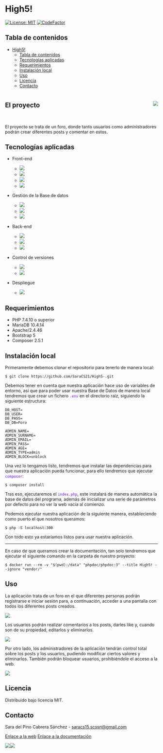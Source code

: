 # High5!

[![License: MIT](https://img.shields.io/badge/License-MIT-yellow.svg)](https://opensource.org/licenses/MIT) [![CodeFactor](https://www.codefactor.io/repository/github/saracs21/high5-/badge)](https://www.codefactor.io/repository/github/saracs21/high5-)

## Tabla de contenidos

- [High5!](#high5)
  - [Tabla de contenidos](#tabla-de-contenidos)
  - [Tecnologías aplicadas](#tecnologías-aplicadas)
  - [Requerimientos](#requerimientos)
  - [Instalación local](#instalación-local)
  - [Uso](#uso)
  - [Licencia](#licencia)
  - [Contacto](#contacto)

<div style="display:flex;align-items:center;justify-content:space-between;width=100%;margin-bottom:2rem;">
    <h2>El proyecto</h2>
    <img src="https://i.imgur.com/XFhOu86.png">
</div>
<a id="proyecto"></a>

El proyecto se trata de un foro, donde tanto usuarios como administradores podrán crear diferentes posts y comentar en estos.

## Tecnologías aplicadas
<a id="tecnologias"></a>

- Front-end

    - ![](https://i.imgur.com/b94t1MP.png)
    - ![](https://i.imgur.com/ItJlcfb.png)
    - ![](https://i.imgur.com/707KDQ7.png)
    - ![](https://i.imgur.com/GmJkc6Q.png)
- Gestión de la Base de datos
    
    - ![](https://i.imgur.com/iD5UNCT.png)
    - ![](https://i.imgur.com/mQAwNfH.png)
    - ![](https://i.imgur.com/nt5MfST.png)
- Back-end

    - ![](https://i.imgur.com/5nOhMsa.png)
    - ![](https://i.imgur.com/eTEnddN.png)
    - ![](https://i.imgur.com/jagrocW.png)
- Control de versiones 

    - ![](https://i.imgur.com/OVEFEj6.png)
    - ![](https://i.imgur.com/gRzGqDh.png)
- Despliegue

    - ![](https://i.imgur.com/TuBhCmH.png)

## Requerimientos
<a id="requerimientos"></a>

- PHP 7.4.10 o superior
- MariaDB 10.4.14
- Apache/2.4.46 
- Bootstrap 5
- Composer 2.5.1

## Instalación local
<a id="instalacion"></a>

Primeramente debemos clonar el repositorio para tenerlo de manera local:

```bash=
$ git clone https://github.com/SaraCS21/High5-.git
```
Debemos tener en cuenta que nuestra aplicación hace uso de variables de entorno, así que para poder usar nuestra Base de Datos de manera local tendremos que crear un fichero <span style="color:#6f11eb">`.env`</span> en el directorio raíz, siguiendo la siguiente estructura:

```js=
DB_HOST=
DB_USER=
DB_PASS=
DB_DB=Foro 

ADMIN_NAME=
ADMIN_SURNAME=
ADMIN_EMAIL=
ADMIN_PASS=
ADMIN_AGE=
ADMIN_TYPE=admin
ADMIN_BLOCK=unblock
```

Una vez lo tengamos listo, tendremos que instalar las dependencias para que nuestra aplicación pueda funcionar, para ello tendremos que ejecutar <span style="color:#6f11eb">`composer`</span>:

```bash=
$ composer install
```

Tras eso, ejecutaremos el <span style="color:#6f11eb">`index.php`</span>, este instalará de manera automática la base de datos del programa, además de inicializar una serie de parámetros por defecto para no ver la web vacía al comienzo.

Podemos ejecutar nuestra aplicación de la siguiente manera, estableciendo como puerto el que nosotros queramos:

```bash=
$ php -S localhost:300
```

Con todo esto ya estaríamos listos para usar nuestra aplicación.

--- 

En caso de que queramos crear la documentación, tan solo tendremos que ejecutar el siguiente comando en la carpeta de nuestro proyecto:

```bash=
$ docker run --rm -v "$(pwd):/data" "phpdoc/phpdoc:3" --title High5! --ignore "vendor/"
```

## Uso
<a id="uso"></a>

La aplicación trata de un foro en el que diferentes personas podrán registrarse e iniciar sesión para, a continuación, acceder a una pantalla con todos los diferentes posts creados.

![](https://i.imgur.com/UsshUBN.png)


Los usuarios podrán realizar comentarios a los posts, darles like y, cuando son de su propiedad, editarlos y eliminarlos.

![](https://i.imgur.com/yOR99Nn.png)

Por otro lado, los administradores de la aplicación tendrán control total sobre los posts y los usuarios, pudiendo modificar ciertos valores y eliminarlos. También podrán bloquear usuarios, prohibiéndole el acceso a la web.

![](https://i.imgur.com/OClp3u3.png)

## Licencia
<a id="licencia"></a>

Distribuido bajo licencia MIT.

## Contacto
<a id="contacto"></a>

Sara del Pino Cabrera Sánchez - saracs15.scssn@gmail.com

[Enlace a la web](http://high5-dsw.herokuapp.com/)
[Enlace a la documentación](http://high5-dsw.herokuapp.com/docs/)

[![](https://i.imgur.com/F0jmP7u.png)](https://www.linkedin.com/in/sarascs/)[![](https://i.imgur.com/xICWHyo.png)](https://github.com/SaraCS21)